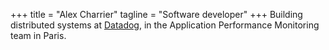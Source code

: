 +++
title = "Alex Charrier"
tagline = "Software developer"
+++
Building distributed systems at [Datadog](https://datadoghq.com), in the Application Performance Monitoring team in Paris.
